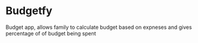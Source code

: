 # Budgetfy
Budget app, allows family to calculate budget based on expneses and gives percentage of of budget being spent
